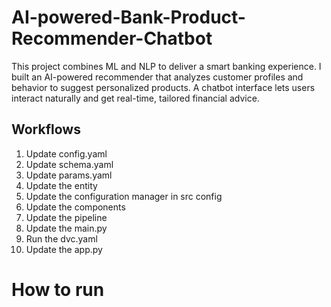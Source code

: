 # AI-powered-Bank-Product-Recommender-Chatbot
This project combines ML and NLP to deliver a smart banking experience. I built an AI-powered recommender that analyzes customer profiles and behavior to suggest personalized products. A chatbot interface lets users interact naturally and get real-time, tailored financial advice.

## Workflows

1. Update config.yaml
2. Update schema.yaml
3. Update params.yaml
4. Update the entity
5. Update the configuration manager in src config
6. Update the components
7. Update the pipeline
8. Update the main.py
9. Run the dvc.yaml
10. Update the app.py

# How to run
